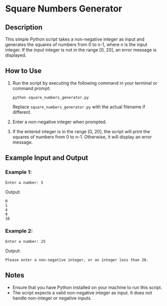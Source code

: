 # Square Numbers Generator

## Description
This simple Python script takes a non-negative integer as input and generates the squares of numbers from 0 to n-1, where n is the input integer. If the input integer is not in the range [0, 20], an error message is displayed.

## How to Use
1. Run the script by executing the following command in your terminal or command prompt:
   ```
   python square_numbers_generator.py
   ```
   Replace `square_numbers_generator.py` with the actual filename if different.

2. Enter a non-negative integer when prompted.

3. If the entered integer is in the range [0, 20], the script will print the squares of numbers from 0 to n-1. Otherwise, it will display an error message.

## Example Input and Output

### Example 1:
```
Enter a number: 5
```
Output:
```
0
1
4
9
16
```

### Example 2:
```
Enter a number: 25
```
Output:
```
Please enter a non-negative integer, or an integer less than 20.
```

## Notes
- Ensure that you have Python installed on your machine to run this script.
- The script expects a valid non-negative integer as input. It does not handle non-integer or negative inputs.
